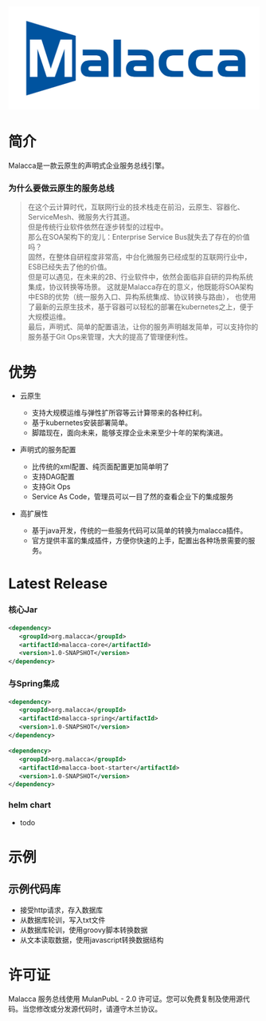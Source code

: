 ![height 160px](./logo.png)

# 简介  
Malacca是一款云原生的声明式企业服务总线引擎。

### 为什么要做云原生的服务总线
 
> 在这个云计算时代，互联网行业的技术栈走在前沿，云原生、容器化、ServiceMesh、微服务大行其道。  
> 但是传统行业软件依然在逐步转型的过程中。  
> 那么在SOA架构下的宠儿：Enterprise Service Bus就失去了存在的价值吗？  
> 固然，在整体自研程度非常高，中台化微服务已经成型的互联网行业中，
> ESB已经失去了他的价值。  
> 但是可以遇见，在未来的2B、行业软件中，依然会面临非自研的异构系统集成，协议转换等场景。
> 这就是Malacca存在的意义，他既能将SOA架构中ESB的优势（统一服务入口、异构系统集成、协议转换与路由），
> 也使用了最新的云原生技术，基于容器可以轻松的部署在kubernetes之上，便于大规模运维。  
> 最后，声明式、简单的配置语法，让你的服务声明越发简单，可以支持你的服务基于Git Ops来管理，大大的提高了管理便利性。

# 优势  
 * 云原生  
   * 支持大规模运维与弹性扩所容等云计算带来的各种红利。
   * 基于kubernetes安装部署简单。
   * 脚踏现在，面向未来，能够支撑企业未来至少十年的架构演进。
 
 * 声明式的服务配置  
   * 比传统的xml配置、纯页面配置更加简单明了  
   * 支持DAG配置
   * 支持Git Ops
   * Service As Code，管理员可以一目了然的查看企业下的集成服务  
 
 * 高扩展性  
   * 基于java开发，传统的一些服务代码可以简单的转换为malacca插件。  
   * 官方提供丰富的集成插件，方便你快速的上手，配置出各种场景需要的服务。  

# Latest Release
### 核心Jar
```xml
<dependency>
   <groupId>org.malacca</groupId>
   <artifactId>malacca-core</artifactId>
   <version>1.0-SNAPSHOT</version>
</dependency>
```    

### 与Spring集成
```xml
<dependency>
   <groupId>org.malacca</groupId>
   <artifactId>malacca-spring</artifactId>
   <version>1.0-SNAPSHOT</version>
</dependency>
```    

```xml
<dependency>
   <groupId>org.malacca</groupId>
   <artifactId>malacca-boot-starter</artifactId>
   <version>1.0-SNAPSHOT</version>
</dependency>
```    

### helm chart
- todo

# 示例  
## 示例代码库  
 * 接受http请求，存入数据库    
 * 从数据库轮训，写入txt文件   
 * 从数据库轮训，使用groovy脚本转换数据    
 * 从文本读取数据，使用javascript转换数据结构  


# 许可证  
Malacca 服务总线使用 MulanPubL - 2.0 许可证。您可以免费复制及使用源代码。当您修改或分发源代码时，请遵守木兰协议。
